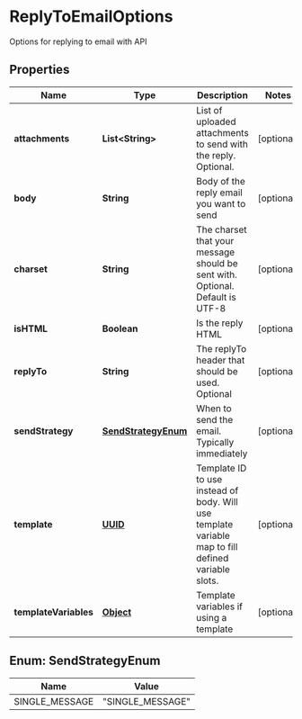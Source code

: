 

# ReplyToEmailOptions

Options for replying to email with API
## Properties

Name | Type | Description | Notes
------------ | ------------- | ------------- | -------------
**attachments** | **List&lt;String&gt;** | List of uploaded attachments to send with the reply. Optional. |  [optional]
**body** | **String** | Body of the reply email you want to send |  [optional]
**charset** | **String** | The charset that your message should be sent with. Optional. Default is UTF-8 |  [optional]
**isHTML** | **Boolean** | Is the reply HTML |  [optional]
**replyTo** | **String** | The replyTo header that should be used. Optional |  [optional]
**sendStrategy** | [**SendStrategyEnum**](#SendStrategyEnum) | When to send the email. Typically immediately |  [optional]
**template** | [**UUID**](UUID.md) | Template ID to use instead of body. Will use template variable map to fill defined variable slots. |  [optional]
**templateVariables** | [**Object**](.md) | Template variables if using a template |  [optional]



## Enum: SendStrategyEnum

Name | Value
---- | -----
SINGLE_MESSAGE | &quot;SINGLE_MESSAGE&quot;



